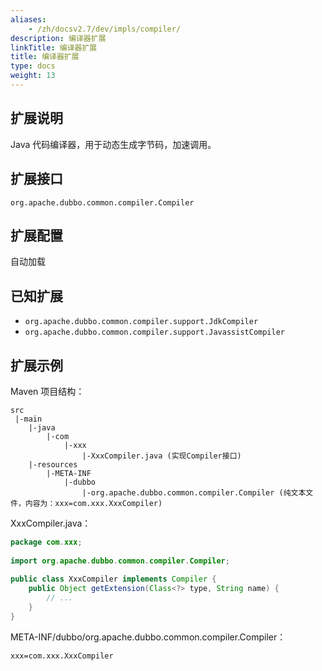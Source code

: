 ```yaml
---
aliases:
    - /zh/docsv2.7/dev/impls/compiler/
description: 编译器扩展
linkTitle: 编译器扩展
title: 编译器扩展
type: docs
weight: 13
---
```



## 扩展说明

Java 代码编译器，用于动态生成字节码，加速调用。

## 扩展接口

`org.apache.dubbo.common.compiler.Compiler`

## 扩展配置

自动加载

## 已知扩展

* `org.apache.dubbo.common.compiler.support.JdkCompiler`
* `org.apache.dubbo.common.compiler.support.JavassistCompiler`

## 扩展示例

Maven 项目结构：

```
src
 |-main
    |-java
        |-com
            |-xxx
                |-XxxCompiler.java (实现Compiler接口)
    |-resources
        |-META-INF
            |-dubbo
                |-org.apache.dubbo.common.compiler.Compiler (纯文本文件，内容为：xxx=com.xxx.XxxCompiler)
```

XxxCompiler.java：

```java
package com.xxx;
 
import org.apache.dubbo.common.compiler.Compiler;
 
public class XxxCompiler implements Compiler {
    public Object getExtension(Class<?> type, String name) {
        // ...
    }
}
```

META-INF/dubbo/org.apache.dubbo.common.compiler.Compiler：

```properties
xxx=com.xxx.XxxCompiler
```
